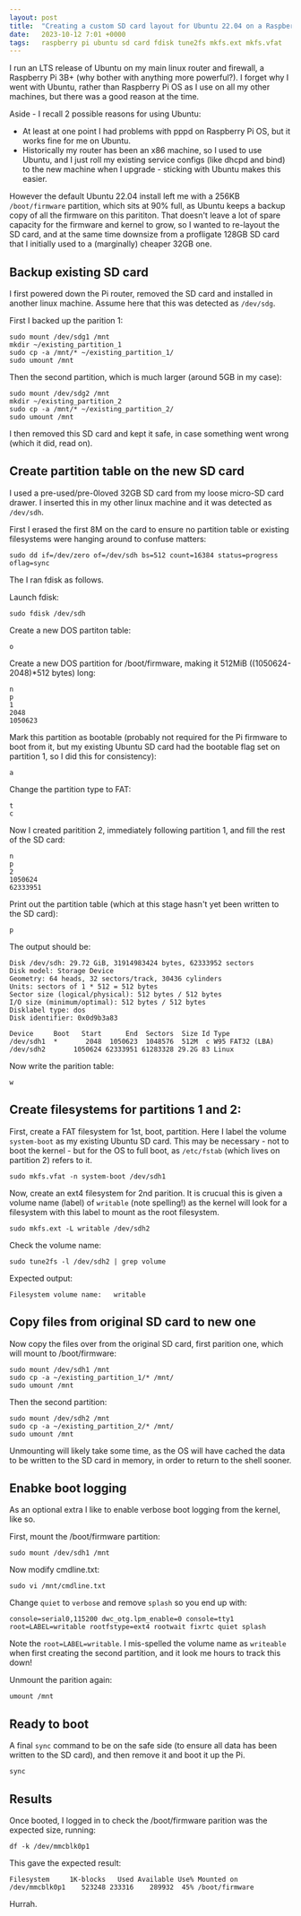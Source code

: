 ```yaml
---
layout: post
title:  "Creating a custom SD card layout for Ubuntu 22.04 on a Raspberry Pi"
date:   2023-10-12 7:01 +0000
tags:   raspberry pi ubuntu sd card fdisk tune2fs mkfs.ext mkfs.vfat
---
```


I run an LTS release of Ubuntu on my main linux router and firewall, a Raspberry Pi 3B+ (why bother with anything more powerful?).  I forget why I went with Ubuntu, rather than Raspberry Pi OS as I use on all my other machines, but there was a good reason at the time.

Aside - I recall 2 possible reasons for using Ubuntu:
* At least at one point I had problems with pppd on Raspberry Pi OS, but it works fine for me on Ubuntu.
* Historically my router has been an x86 machine, so I used to use Ubuntu, and I just roll my existing service configs (like dhcpd and bind) to the new machine when I upgrade - sticking with Ubuntu makes this easier.

However the default Ubuntu 22.04 install left me with a 256KB ```/boot/firmware``` partition, which sits at 90% full, as Ubuntu keeps a backup copy of all the firmware on this parititon.  That doesn't leave a lot of spare capacity for the firmware and kernel to grow, so I wanted to re-layout the SD card, and at the same time downsize from a profligate 128GB SD card that I initially used to a (marginally) cheaper 32GB one.

## Backup existing SD card

I first powered down the Pi router, removed the SD card and installed in another linux machine.  Assume here that this was detected as ```/dev/sdg```.

First I backed up the parition 1:

```
sudo mount /dev/sdg1 /mnt
mkdir ~/existing_partition_1
sudo cp -a /mnt/* ~/existing_partition_1/
sudo umount /mnt
```

Then the second partition, which is much larger (around 5GB in my case):
```
sudo mount /dev/sdg2 /mnt
mkdir ~/existing_partition_2
sudo cp -a /mnt/* ~/existing_partition_2/
sudo umount /mnt
```

I then removed this SD card and kept it safe, in case something went wrong (which it did, read on).

## Create partition table on the new SD card

I used a pre-used/pre-0loved 32GB SD card from my loose micro-SD card drawer.  I inserted this in my other linux machine and it was detected as ```/dev/sdh```.

First I erased the first 8M on the card to ensure no partition table or existing filesystems were hanging around to confuse matters:

```
sudo dd if=/dev/zero of=/dev/sdh bs=512 count=16384 status=progress oflag=sync
```

The I ran fdisk as follows.

Launch fdisk:

```
sudo fdisk /dev/sdh
```

Create a new DOS partiton table:

```
o
```

Create a new DOS partition for /boot/firmware, making it 512MiB ((1050624-2048)*512 bytes) long:

```
n
p
1
2048
1050623
```

Mark this partition as bootable (probably not required for the Pi firmware to boot from it, but my existing Ubuntu SD card had the bootable flag set on partition 1, so I did this for consistency):

```
a
```

Change the partition type to FAT:

```
t
c
```

Now I created paritition 2, immediately following partition 1, and fill the rest of the SD card:

```
n
p
2
1050624
62333951
```

Print out the partition table (which at this stage hasn't yet been written to the SD card):

```
p
```

The output should be:

```
Disk /dev/sdh: 29.72 GiB, 31914983424 bytes, 62333952 sectors
Disk model: Storage Device
Geometry: 64 heads, 32 sectors/track, 30436 cylinders
Units: sectors of 1 * 512 = 512 bytes
Sector size (logical/physical): 512 bytes / 512 bytes
I/O size (minimum/optimal): 512 bytes / 512 bytes
Disklabel type: dos
Disk identifier: 0x0d9b3a83

Device     Boot   Start      End  Sectors  Size Id Type
/dev/sdh1  *       2048  1050623  1048576  512M  c W95 FAT32 (LBA)
/dev/sdh2       1050624 62333951 61283328 29.2G 83 Linux
```

Now write the parition table:

```
w
```

## Create filesystems for partitions 1 and 2:

First, create a FAT filesystem for 1st, boot, partition.  Here I label the volume ```system-boot``` as my existing Ubuntu SD card.  This may be necessary - not to boot the kernel - but for the OS to full boot, as ```/etc/fstab``` (which lives on partition 2) refers to it.

```
sudo mkfs.vfat -n system-boot /dev/sdh1
```

Now, create an ext4 filesystem for 2nd parition.  It is crucual this is given a volume name (label) of ```writable``` (note spelling!) as the kernel will look for a filesystem with this label to mount as the root filesystem.

```
sudo mkfs.ext -L writable /dev/sdh2
```

Check the volume name:

```
sudo tune2fs -l /dev/sdh2 | grep volume
```

Expected output:

```
Filesystem volume name:   writable
```

## Copy files from original SD card to new one

Now copy the files over from the original SD card, first parition one, which will mount to /boot/firmware:

```
sudo mount /dev/sdh1 /mnt
sudo cp -a ~/existing_partition_1/* /mnt/
sudo umount /mnt
```

Then the second partition:

```
sudo mount /dev/sdh2 /mnt
sudo cp -a ~/existing_partition_2/* /mnt/
sudo umount /mnt
```

Unmounting will likely take some time, as the OS will have cached the data to be written to the SD card in memory, in order to return to the shell sooner.  

## Enabke boot logging

As an optional extra I like to enable verbose boot logging from the kernel, like so.

First, mount the /boot/firmware partition:

```
sudo mount /dev/sdh1 /mnt
```

Now modify cmdline.txt:

```
sudo vi /mnt/cmdline.txt
```

Change ```quiet``` to ```verbose``` and remove ```splash``` so you end up with:

```
console=serial0,115200 dwc_otg.lpm_enable=0 console=tty1 root=LABEL=writable rootfstype=ext4 rootwait fixrtc quiet splash
```

Note the ```root=LABEL=writable```.  I mis-spelled the volume name as ```writeable``` when first creating the second partition, and it look me hours to track this down!

Unmount the parition again:

```
umount /mnt
```

## Ready to boot

A final ```sync``` command to be on the safe side (to ensure all data has been written to the SD card), and then  remove it and boot it up the Pi.

```
sync
```

## Results

Once booted, I logged in to check the /boot/firmware parition was the expected size, running:

```
df -k /dev/mmcblk0p1
```

This gave the expected result:

```
Filesystem     1K-blocks   Used Available Use% Mounted on
/dev/mmcblk0p1    523248 233316    289932  45% /boot/firmware
```

Hurrah.